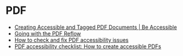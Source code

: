 # PDF

- [Creating Accessible and Tagged PDF Documents | Be Accessible](https://beaccessible.com/post/creating-accessible-and-tagged-pdf-documents/)
- [Going with the PDF Reflow](https://www.tpgi.com/going-with-the-pdf-reflow/)
- [How to check and fix PDF accessibility issues](https://blog.pope.tech/2024/04/25/how-to-check-and-fix-pdf-accessibility-issues/)
- [PDF accessibility checklist: How to create accessible PDFs](https://www.insytful.com/community/blog/pdf-accessibility-checklist-how-to-create-accessible-pdfs?utm_source=A11y+weekly&utm_medium=newsletter&utm_campaign=A11y+weekly+January&utm_content=pdf+accessibility+checklist)
